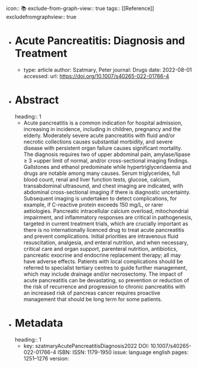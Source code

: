 icon:: 📚
exclude-from-graph-view:: true
tags:: [[Reference]]
excludefromgraphview:: true

- # Acute Pancreatitis: Diagnosis and Treatment
	- type: article
	  author: Szatmary, Peter
	  journal: Drugs
	  date: 2022-08-01
	  accessed: 
	  url: https://doi.org/10.1007/s40265-022-01766-4
- # Abstract
  heading:: 1
	- Acute pancreatitis is a common indication for hospital admission, increasing in incidence, including in children, pregnancy and the elderly. Moderately severe acute pancreatitis with fluid and/or necrotic collections causes substantial morbidity, and severe disease with persistent organ failure causes significant mortality. The diagnosis requires two of upper abdominal pain, amylase/lipase ≥ 3 ×upper limit of normal, and/or cross-sectional imaging findings. Gallstones and ethanol predominate while hypertriglyceridaemia and drugs are notable among many causes. Serum triglycerides, full blood count, renal and liver function tests, glucose, calcium, transabdominal ultrasound, and chest imaging are indicated, with abdominal cross-sectional imaging if there is diagnostic uncertainty. Subsequent imaging is undertaken to detect complications, for example, if C-reactive protein exceeds 150 mg/L, or rarer aetiologies. Pancreatic intracellular calcium overload, mitochondrial impairment, and inflammatory responses are critical in pathogenesis, targeted in current treatment trials, which are crucially important as there is no internationally licenced drug to treat acute pancreatitis and prevent complications. Initial priorities are intravenous fluid resuscitation, analgesia, and enteral nutrition, and when necessary, critical care and organ support, parenteral nutrition, antibiotics, pancreatic exocrine and endocrine replacement therapy; all may have adverse effects. Patients with local complications should be referred to specialist tertiary centres to guide further management, which may include drainage and/or necrosectomy. The impact of acute pancreatitis can be devastating, so prevention or reduction of the risk of recurrence and progression to chronic pancreatitis with an increased risk of pancreas cancer requires proactive management that should be long term for some patients.
- # Metadata
  heading:: 1
	- key: szatmaryAcutePancreatitisDiagnosis2022
	  DOI: 10.1007/s40265-022-01766-4
	  ISBN: 
	  ISSN: 1179-1950
	  issue: 
	  language english
	  pages: 1251–1276
	  version: